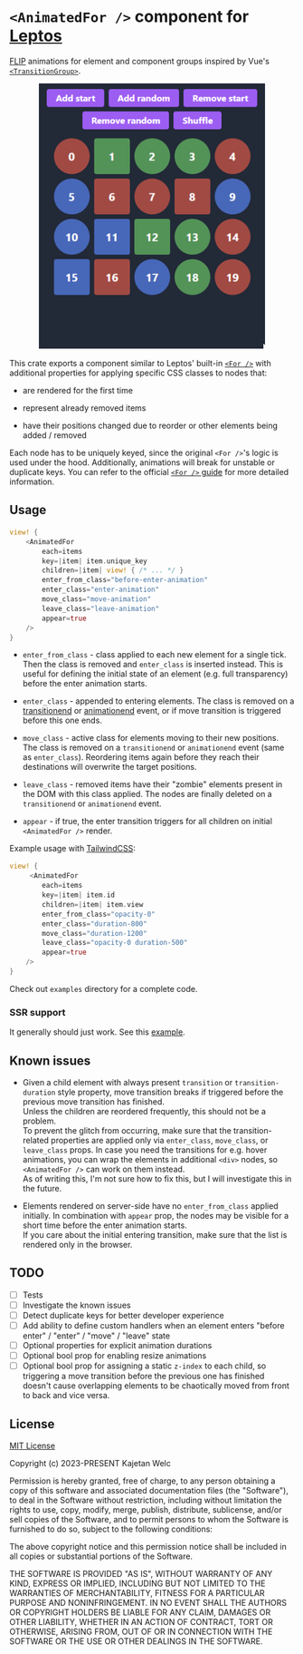 # `<AnimatedFor />` component for [Leptos](https://leptos.dev/)

[FLIP](https://aerotwist.com/blog/flip-your-animations/) animations for element and component groups inspired by Vue's [`<TransitionGroup>`](https://vuejs.org/guide/built-ins/transition-group.html).

<p align="center">
    <img width="400" src="docs/preview.gif">
</p>

This crate exports a component similar to Leptos' built-in [`<For />`](https://docs.rs/leptos/latest/leptos/fn.For.html) with additional properties for applying specific CSS classes to nodes that:

- are rendered for the first time

- represent already removed items

- have their positions changed due to reorder or other elements being added / removed

Each node has to be uniquely keyed, since the original `<For />`'s logic is used under the hood. Additionally, animations will break for unstable or duplicate keys. You can refer to the official [`<For />` guide](https://leptos-rs.github.io/leptos/view/04_iteration.html#dynamic-rendering-with-the-for-component) for more detailed information.

## Usage

```rs
view! {
    <AnimatedFor
        each=items
        key=|item| item.unique_key
        children=|item| view! { /* ... */ }
        enter_from_class="before-enter-animation"
        enter_class="enter-animation"
        move_class="move-animation"
        leave_class="leave-animation"
        appear=true
    />
}
```

- `enter_from_class` - class applied to each new element for a single tick. Then the class is removed and `enter_class` is inserted instead. This is useful for defining the initial state of an element (e.g. full transparency) before the enter animation starts.

- `enter_class` - appended to entering elements. The class is removed on a [transitionend](https://developer.mozilla.org/en-US/docs/Web/API/Element/transitionend_event) or [animationend](https://developer.mozilla.org/en-US/docs/Web/API/Element/animationend_event) event, or if move transition is triggered before this one ends.

- `move_class` - active class for elements moving to their new positions. The class is removed on a `transitionend` or `animationend` event (same as `enter_class`). Reordering items again before they reach their destinations will overwrite the target positions.

- `leave_class` - removed items have their "zombie" elements present in the DOM with this class applied. The nodes are finally deleted on a `transitionend` or `animationend` event.

- `appear` - if true, the enter transition triggers for all children on initial `<AnimatedFor />` render.

Example usage with [TailwindCSS](https://tailwindcss.com/):

```rs
view! {
     <AnimatedFor
        each=items
        key=|item| item.id
        children=|item| item.view
        enter_from_class="opacity-0"
        enter_class="duration-800"
        move_class="duration-1200"
        leave_class="opacity-0 duration-500"
        appear=true
    />
}
```

Check out `examples` directory for a complete code.

### SSR support

It generally should just work. See this [example](https://github.com/brofrain/leptos-animated-for/blob/main/examples/ssr).

## Known issues

- Given a child element with always present `transition` or `transition-duration` style property, move transition breaks if triggered before the previous move transition has finished.\
  Unless the children are reordered frequently, this should not be a problem.\
  To prevent the glitch from occurring, make sure that the transition-related properties are applied only via `enter_class`, `move_class`, or `leave_class` props. In case you need the transitions for e.g. hover animations, you can wrap the elements in additional `<div>` nodes, so `<AnimatedFor />` can work on them instead.\
  As of writing this, I'm not sure how to fix this, but I will investigate this in the future.

- Elements rendered on server-side have no `enter_from_class` applied initially. In combination with `appear` prop, the nodes may be visible for a short time before the enter animation starts.\
  If you care about the initial entering transition, make sure that the list is rendered only in the browser.

## TODO

- [ ] Tests
- [ ] Investigate the known issues
- [ ] Detect duplicate keys for better developer experience
- [ ] Add ability to define custom handlers when an element enters "before enter" / "enter" / "move" / "leave" state
- [ ] Optional properties for explicit animation durations
- [ ] Optional bool prop for enabling resize animations
- [ ] Optional bool prop for assigning a static `z-index` to each child, so triggering a move transition before the previous one has finished doesn't cause overlapping elements to be chaotically moved from front to back and vice versa.

## License

[MIT License](https://opensource.org/licenses/MIT)

Copyright (c) 2023-PRESENT Kajetan Welc

Permission is hereby granted, free of charge, to any person obtaining a copy of this software and associated documentation files (the "Software"), to deal in the Software without restriction, including without limitation the rights to use, copy, modify, merge, publish, distribute, sublicense, and/or sell copies of the Software, and to permit persons to whom the Software is furnished to do so, subject to the following conditions:

The above copyright notice and this permission notice shall be included in all copies or substantial portions of the Software.

THE SOFTWARE IS PROVIDED "AS IS", WITHOUT WARRANTY OF ANY KIND, EXPRESS OR IMPLIED, INCLUDING BUT NOT LIMITED TO THE WARRANTIES OF MERCHANTABILITY, FITNESS FOR A PARTICULAR PURPOSE AND NONINFRINGEMENT. IN NO EVENT SHALL THE AUTHORS OR COPYRIGHT HOLDERS BE LIABLE FOR ANY CLAIM, DAMAGES OR OTHER LIABILITY, WHETHER IN AN ACTION OF CONTRACT, TORT OR OTHERWISE, ARISING FROM, OUT OF OR IN CONNECTION WITH THE SOFTWARE OR THE USE OR OTHER DEALINGS IN THE SOFTWARE.
